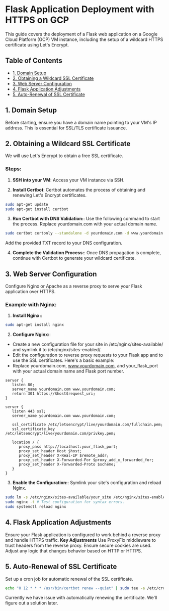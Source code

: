 # Flask Application Deployment with HTTPS on GCP

This guide covers the deployment of a Flask web application on a Google Cloud Platform (GCP) VM instance, including the setup of a wildcard HTTPS certificate using Let's Encrypt.

## Table of Contents

- [1. Domain Setup](#1-domain-setup)
- [2. Obtaining a Wildcard SSL Certificate](#2-obtaining-a-wildcard-ssl-certificate)
- [3. Web Server Configuration](#3-web-server-configuration)
- [4. Flask Application Adjustments](#4-flask-application-adjustments)
- [5. Auto-Renewal of SSL Certificate](#5-auto-renewal-of-ssl-certificate)

## 1. Domain Setup

Before starting, ensure you have a domain name pointing to your VM's IP address. This is essential for SSL/TLS certificate issuance.

## 2. Obtaining a Wildcard SSL Certificate

We will use Let's Encrypt to obtain a free SSL certificate.

### Steps:

1. **SSH into your VM**:
   Access your VM instance via SSH.

2. **Install Certbot**:
   Certbot automates the process of obtaining and renewing Let's Encrypt certificates.

```bash
sudo apt-get update
sudo apt-get install certbot
```

3. **Run Certbot with DNS Validation:**:
   Use the following command to start the process. Replace yourdomain.com with your actual domain name.

```bash
sudo certbot certonly --standalone -d yourdomain.com -d www.yourdomain.com
```

Add the provided TXT record to your DNS configuration.

4. **Complete the Validation Process:**:
   Once DNS propagation is complete, continue with Certbot to generate your wildcard certificate.

## 3. Web Server Configuration

Configure Nginx or Apache as a reverse proxy to serve your Flask application over HTTPS.

### Example with Nginx:

1. **Install Nginx:**:

```bash
sudo apt-get install nginx
```

2. **Configure Nginx:**:

- Create a new configuration file for your site in /etc/nginx/sites-available/ and symlink it to /etc/nginx/sites-enabled/.
- Edit the configuration to reverse proxy requests to your Flask app and to use the SSL certificates. Here's a basic example:
- Replace yourdomain.com, www.yourdomain.com, and your_flask_port with your actual domain name and Flask port number.

```
server {
   listen 80;
   server_name yourdomain.com www.yourdomain.com;
   return 301 https://$host$request_uri;
}

server {
   listen 443 ssl;
   server_name yourdomain.com www.yourdomain.com;

   ssl_certificate /etc/letsencrypt/live/yourdomain.com/fullchain.pem;
   ssl_certificate_key /etc/letsencrypt/live/yourdomain.com/privkey.pem;

   location / {
      proxy_pass http://localhost:your_flask_port;
      proxy_set_header Host $host;
      proxy_set_header X-Real-IP $remote_addr;
      proxy_set_header X-Forwarded-For $proxy_add_x_forwarded_for;
      proxy_set_header X-Forwarded-Proto $scheme;
   }
}
```

3. **Enable the Configuration:**:
   Symlink your site's configuration and reload Nginx.

```bash
sudo ln -s /etc/nginx/sites-available/your_site /etc/nginx/sites-enabled/
sudo nginx -t # Test configuration for syntax errors.
sudo systemctl reload nginx
```

## 4. Flask Application Adjustments

Ensure your Flask application is configured to work behind a reverse proxy and handle HTTPS traffic.
**Key Adjustments**
Use ProxyFix middleware to trust headers from the reverse proxy.
Ensure secure cookies are used.
Adjust any logic that changes behavior based on HTTP or HTTPS.

## 5. Auto-Renewal of SSL Certificate

Set up a cron job for automatic renewal of the SSL certificate.

```bash
echo "0 12 * * * /usr/bin/certbot renew --quiet" | sudo tee -a /etc/crontab > /dev/null
```

Currently we have issue with automatically renewing the certificate. We'll figure out a solution later.
